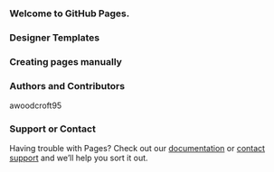 ### Welcome to GitHub Pages.


### Designer Templates


### Creating pages manually


### Authors and Contributors
awoodcroft95

### Support or Contact
Having trouble with Pages? Check out our [documentation](https://help.github.com/pages) or [contact support](https://github.com/contact) and we’ll help you sort it out.
